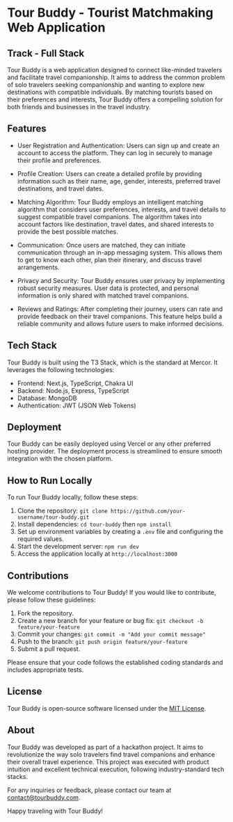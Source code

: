 # Tour Buddy - Tourist Matchmaking Web Application
## Track - Full Stack

Tour Buddy is a web application designed to connect like-minded travelers and facilitate travel companionship. It aims to address the common problem of solo travelers seeking companionship and wanting to explore new destinations with compatible individuals. By matching tourists based on their preferences and interests, Tour Buddy offers a compelling solution for both friends and businesses in the travel industry.

## Features

- User Registration and Authentication: Users can sign up and create an account to access the platform. They can log in securely to manage their profile and preferences.

- Profile Creation: Users can create a detailed profile by providing information such as their name, age, gender, interests, preferred travel destinations, and travel dates.

- Matching Algorithm: Tour Buddy employs an intelligent matching algorithm that considers user preferences, interests, and travel details to suggest compatible travel companions. The algorithm takes into account factors like destination, travel dates, and shared interests to provide the best possible matches.

- Communication: Once users are matched, they can initiate communication through an in-app messaging system. This allows them to get to know each other, plan their itinerary, and discuss travel arrangements.

- Privacy and Security: Tour Buddy ensures user privacy by implementing robust security measures. User data is protected, and personal information is only shared with matched travel companions.

- Reviews and Ratings: After completing their journey, users can rate and provide feedback on their travel companions. This feature helps build a reliable community and allows future users to make informed decisions.

## Tech Stack

Tour Buddy is built using the T3 Stack, which is the standard at Mercor. It leverages the following technologies:

- Frontend: Next.js, TypeScript, Chakra UI
- Backend: Node.js, Express, TypeScript
- Database: MongoDB
- Authentication: JWT (JSON Web Tokens)

## Deployment

Tour Buddy can be easily deployed using Vercel or any other preferred hosting provider. The deployment process is streamlined to ensure smooth integration with the chosen platform.

## How to Run Locally

To run Tour Buddy locally, follow these steps:

1. Clone the repository: `git clone https://github.com/your-username/tour-buddy.git`
2. Install dependencies: `cd tour-buddy` then `npm install`
3. Set up environment variables by creating a `.env` file and configuring the required values.
4. Start the development server: `npm run dev`
5. Access the application locally at `http://localhost:3000`

## Contributions

We welcome contributions to Tour Buddy! If you would like to contribute, please follow these guidelines:

1. Fork the repository.
2. Create a new branch for your feature or bug fix: `git checkout -b feature/your-feature`
3. Commit your changes: `git commit -m "Add your commit message"`
4. Push to the branch: `git push origin feature/your-feature`
5. Submit a pull request.

Please ensure that your code follows the established coding standards and includes appropriate tests.

## License

Tour Buddy is open-source software licensed under the [MIT License](https://opensource.org/licenses/MIT).

## About

Tour Buddy was developed as part of a hackathon project. It aims to revolutionize the way solo travelers find travel companions and enhance their overall travel experience. This project was executed with product intuition and excellent technical execution, following industry-standard tech stacks.

For any inquiries or feedback, please contact our team at [contact@tourbuddy.com](mailto:contact@tourbuddy.com).

Happy traveling with Tour Buddy!
